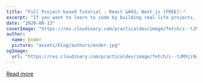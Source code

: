```yaml
---
title: "Full Project-based Tutorial - React &#43; Next.js [FREE]✨"
excerpt: "If you want to learn to code by building real-life projects, this tutorial is for you. Together, we w..."
date: "2020-08-13"
coverImage: "https://res.cloudinary.com/practicaldev/image/fetch/s--tJM9ji9w--/c_imagga_scale,f_auto,fl_progressive,h_420,q_auto,w_1000/https://dev-to-uploads.s3.amazonaws.com/i/vjgzlmjkp593gwfexbql.png"
author:
  name: Ender
  picture: "assets/blog/authors/ender.jpg"
ogImage:
  url: "https://res.cloudinary.com/practicaldev/image/fetch/s--tJM9ji9w--/c_imagga_scale,f_auto,fl_progressive,h_420,q_auto,w_1000/https://dev-to-uploads.s3.amazonaws.com/i/vjgzlmjkp593gwfexbql.png"
---
```


[Read more](https://dev.to/nghiemthu/full-project-based-tutorial-react-next-js-free-434l)

